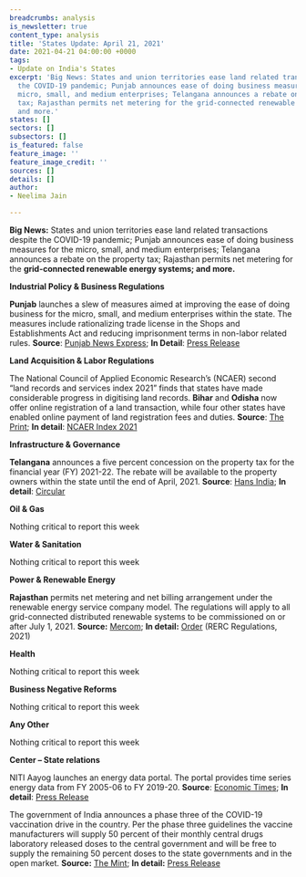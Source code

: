 ```yaml
---
breadcrumbs: analysis
is_newsletter: true
content_type: analysis
title: 'States Update: April 21, 2021'
date: 2021-04-21 04:00:00 +0000
tags:
- Update on India's States
excerpt: 'Big News: States and union territories ease land related transactions despite
  the COVID-19 pandemic; Punjab announces ease of doing business measures for the
  micro, small, and medium enterprises; Telangana announces a rebate on the property
  tax; Rajasthan permits net metering for the grid-connected renewable energy systems;
  and more.'
states: []
sectors: []
subsectors: []
is_featured: false
feature_image: ''
feature_image_credit: ''
sources: []
details: []
author:
- Neelima Jain

---
```

**Big News:** States and union territories ease land related transactions despite the COVID-19 pandemic; Punjab announces ease of doing business measures for the micro, small, and medium enterprises; Telangana announces a rebate on the property tax; Rajasthan permits net metering for the **grid-connected renewable energy systems; and more.**

**Industrial Policy & Business Regulations**

**Punjab** launches a slew of measures aimed at improving the ease of doing business for the micro, small, and medium enterprises within the state. The measures include rationalizing trade license in the Shops and Establishments Act and reducing imprisonment terms in non-labor related rules. **Source**: [Punjab News Express](https://www.punjabnewsexpress.com/punjab/news/capt-amarinder-launches-slew-of-key-reforms-to-transform-punjab-into-global-lighthouse-for-ease-of-doing-business-for-ms-135717); **In Detail**: [Press Release](http://diprpunjab.gov.in/?q=content/capt-amarinder-launches-slew-key-reforms-transform-punjab-global-lighthouse-ease-doing)

**Land Acquisition & Labor Regulations**

The National Council of Applied Economic Research’s (NCAER) second “land records and services index 2021” finds that states have made considerable progress in digitising land records. **Bihar** and **Odisha** now offer online registration of a land transaction, while four other states have enabled online payment of land registration fees and duties. **Source**: [The Print](https://theprint.in/opinion/indian-states-taking-ownership-of-land-records-digitisation-up-to-govt-to-expand-it-now-study/640130/); **In detail**: [NCAER Index 2021](https://www.ncaer.org/publication_details.php?pID=346)

**Infrastructure & Governance**

**Telangana** announces a five percent concession on the property tax for the financial year (FY) 2021-22. The rebate will be available to the property owners within the state until the end of April, 2021. **Source**: [Hans India](https://www.thehansindia.com/telangana/early-bird-incentive-offers-5-cut-in-property-tax-681551); **In detail**: [Circular](https://cdma.telangana.gov.in/pdfs/Circular_rebate.pdf)

**Oil & Gas**

Nothing critical to report this week

**Water & Sanitation**

Nothing critical to report this week

**Power & Renewable Energy**

**Rajasthan** permits net metering and net billing arrangement under the renewable energy service company model. The regulations will apply to all grid-connected distributed renewable systems to be commissioned on or after July 1, 2021. **Source:** [Mercom](https://mercomindia.com/rajasthan-net-metering-distributed-renewable-resco-model/); **In detail:** [Order](https://rerc.rajasthan.gov.in/rerc-user-files/office-orders) (RERC Regulations, 2021)

**Health**

Nothing critical to report this week

**Business Negative Reforms**

Nothing critical to report this week

**Any Other**

Nothing critical to report this week

**Center – State relations**

NITI Aayog launches an energy data portal. The portal provides time series energy data from FY 2005-06 to FY 2019-20. **Source**: [Economic Times](https://energy.economictimes.indiatimes.com/news/power/niti-aayog-launches-india-energy-dashboards-version-2-0-focused-on-data/82042247); **In detail**: [Press Release](https://pib.gov.in/PressReleasePage.aspx?PRID=1711204)

The government of India announces a phase three of the COVID-19 vaccination drive in the country. Per the phase three guidelines the vaccine manufacturers will supply 50 percent of their monthly central drugs laboratory released doses to the central government and will be free to supply the remaining 50 percent doses to the state governments and in the open market. **Source:** [The Mint](https://www.livemint.com/news/india/india-announces-next-phase-of-covid-vaccination-all-above-18-yrs-eligible-11618839943036.html); **In detail:** [Press Release](https://pib.gov.in/PressReleasePage.aspx?PRID=1712710)
